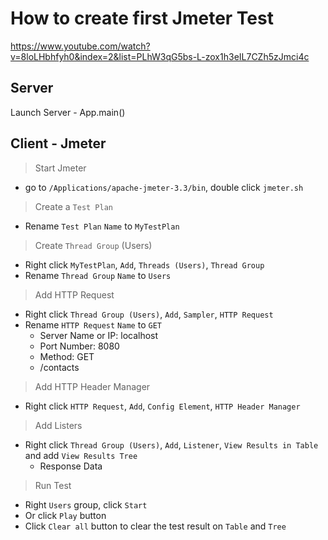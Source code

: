 # How to create first Jmeter Test

https://www.youtube.com/watch?v=8loLHbhfyh0&index=2&list=PLhW3qG5bs-L-zox1h3eIL7CZh5zJmci4c

## Server

Launch Server - App.main()

## Client - Jmeter

> Start Jmeter

- go to `/Applications/apache-jmeter-3.3/bin`, double click `jmeter.sh`

> Create a `Test Plan`

- Rename `Test Plan` `Name` to `MyTestPlan`

> Create `Thread Group` (Users)

- Right click `MyTestPlan`, `Add`, `Threads (Users)`, `Thread Group`
- Rename `Thread Group` `Name` to `Users`

> Add HTTP Request

- Right click `Thread Group (Users)`, `Add`, `Sampler`, `HTTP Request`
- Rename `HTTP Request` `Name` to `GET`
   - Server Name or IP: localhost
   - Port Number: 8080
   - Method: GET
   - /contacts

> Add HTTP Header Manager

- Right click `HTTP Request`, `Add`, `Config Element`, `HTTP Header Manager`

> Add Listers

- Right click `Thread Group (Users)`, `Add`, `Listener`, `View Results in Table` and add `View Results Tree`
     - Response Data

> Run Test

- Right `Users` group, click `Start`
- Or click `Play` button
- Click `Clear all` button to clear the test result on `Table` and `Tree`
